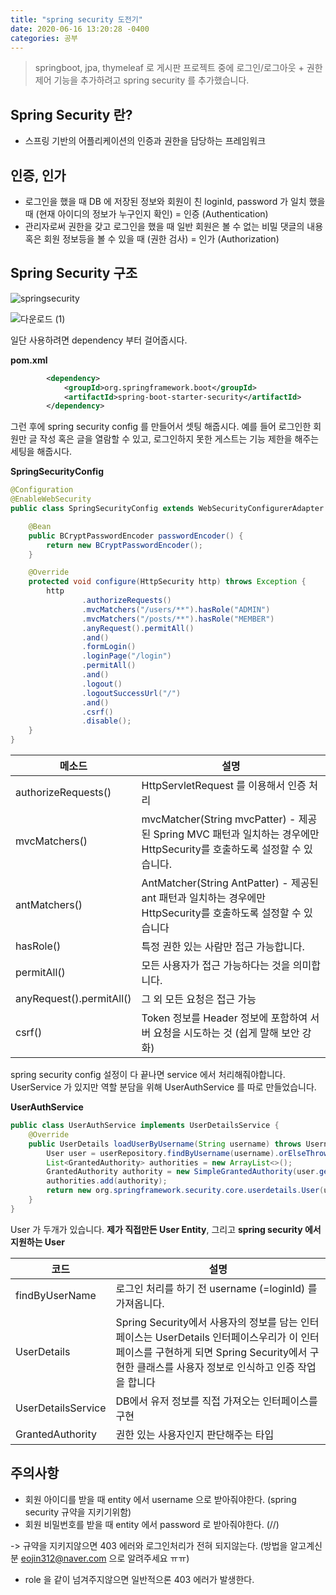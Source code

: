 ```yaml
---
title: "spring security 도전기"     
date: 2020-06-16 13:20:28 -0400
categories: 공부
---
```

> springboot, jpa, thymeleaf 로 게시판 프로젝트 중에 로그인/로그아웃 + 권한제어 기능을 추가하려고 spring security 를
추가했습니다.

## Spring Security 란?
 - 스프링 기반의 어플리케이션의 인증과 권한을 담당하는 프레임워크
 
## 인증, 인가

 - 로그인을 했을 때 DB 에 저장된 정보와 회원이 친 loginId, password 가 일치 했을 때 (현재 아이디의 정보가 누구인지 확인) = 인증 (Authentication)
 - 관리자로써 권한을 갖고 로그인을 했을 때 일반 회원은 볼 수 없는 비밀 댓글의 내용 혹은 회원 정보등을 볼 수 있을 때 (권한 검사) = 인가 (Authorization)
 
## Spring Security 구조

![springsecurity](https://user-images.githubusercontent.com/45488643/84763801-bc61b100-b007-11ea-8951-5ef428e48cca.png)


![다운로드 (1)](https://user-images.githubusercontent.com/45488643/84764146-38f48f80-b008-11ea-8f84-711e12a509c1.png)


일단 사용하려면 dependency 부터 걸어줍시다.

**pom.xml**
```xml
        <dependency>
            <groupId>org.springframework.boot</groupId>
            <artifactId>spring-boot-starter-security</artifactId>
        </dependency>
```

그런 후에 spring security config 를 만들어서 셋팅 해줍시다.
예를 들어 로그인한 회원만 글 작성 혹은 글을 열람할 수 있고, 로그인하지 못한 게스트는 기능 제한을 해주는 세팅을 해줍시다.

**SpringSecurityConfig**
```java
@Configuration
@EnableWebSecurity
public class SpringSecurityConfig extends WebSecurityConfigurerAdapter {

    @Bean
    public BCryptPasswordEncoder passwordEncoder() {
        return new BCryptPasswordEncoder();
    }

    @Override
    protected void configure(HttpSecurity http) throws Exception {
        http
                .authorizeRequests()
                .mvcMatchers("/users/**").hasRole("ADMIN")
                .mvcMatchers("/posts/**").hasRole("MEMBER")
                .anyRequest().permitAll()
                .and()
                .formLogin()
                .loginPage("/login")
                .permitAll()
                .and()
                .logout()
                .logoutSuccessUrl("/")
                .and()
                .csrf()
                .disable();
    }
}
```

|메소드|설명|
|------|---|
|authorizeRequests()|HttpServletRequest 를 이용해서 인증 처리
|mvcMatchers()|mvcMatcher(String mvcPatter) - 제공된 Spring MVC 패턴과 일치하는 경우에만 HttpSecurity를 호출하도록 설정할 수 있습니다.
|antMatchers()|AntMatcher(String AntPatter) - 제공된 ant 패턴과 일치하는 경우에만 HttpSecurity를 호출하도록 설정할 수 있습니다
|hasRole()|특정 권한 있는 사람만 접근 가능합니다.
|permitAll()| 모든 사용자가 접근 가능하다는 것을 의미합니다.
|anyRequest().permitAll()|그 외 모든 요청은 접근 가능
|csrf()|Token 정보를 Header 정보에 포함하여 서버 요청을 시도하는 것 (쉽게 말해 보안 강화)

spring security config 설정이 다 끝나면 service 에서 처리해줘야합니다. UserService 가 있지만 역할 분담을 위해 UserAuthService 를 따로 만들었습니다.

**UserAuthService**
```java
public class UserAuthService implements UserDetailsService {
    @Override
    public UserDetails loadUserByUsername(String username) throws UsernameNotFoundException {
        User user = userRepository.findByUsername(username).orElseThrow(() -> new UsernameNotFoundException("존재하지않는 회원입니다"));
        List<GrantedAuthority> authorities = new ArrayList<>();
        GrantedAuthority authority = new SimpleGrantedAuthority(user.getRole());
        authorities.add(authority);
        return new org.springframework.security.core.userdetails.User(user.getUsername(), user.getPassword(), authorities);
    }
}
```
User 가 두개가 있습니다. **제가 직접만든 User Entity**, 그리고 **spring security 에서 지원하는 User**

|코드|설명|
|------|---|
|findByUserName|로그인 처리를 하기 전 username (=loginId) 를 가져옵니다.
|UserDetails|Spring Security에서 사용자의 정보를 담는 인터페이스는 UserDetails 인터페이스우리가 이 인터페이스를 구현하게 되면 Spring Security에서 구현한 클래스를 사용자 정보로 인식하고 인증 작업을 합니다
|UserDetailsService|DB에서 유저 정보를 직접 가져오는 인터페이스를 구현
|GrantedAuthority|권한 있는 사용자인지 판단해주는 타입
                    
## 주의사항

 - 회원 아이디를 받을 때 entity 에서 username 으로 받아줘야한다. (spring security 규약을 지키기위함)
 - 회원 비밀번호를 받을 때 entity 에서 password 로 받아줘야한다. (//)
 
-> 규약을 지키지않으면 403 에러와 로그인처리가 전혀 되지않는다. (방법을 알고계신 분 eojin312@naver.com 으로 알려주세요 ㅠㅠ)

 - role 을 같이 넘겨주지않으면 일반적으론 403 에러가 발생한다.

    



